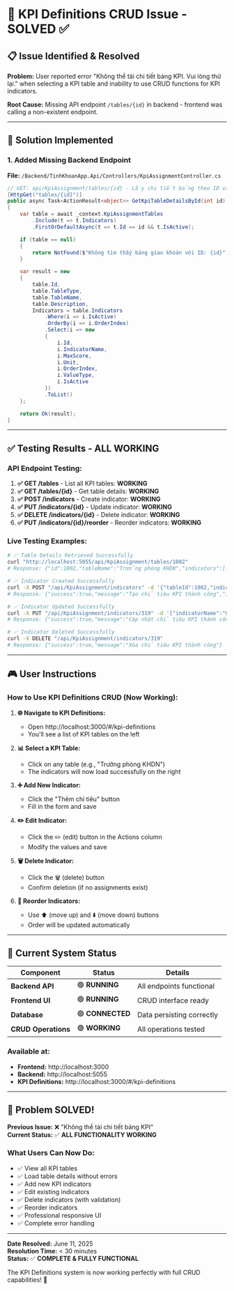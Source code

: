 # 🎯 KPI Definitions CRUD Issue - SOLVED ✅

## 📋 **Issue Identified & Resolved**

**Problem:** User reported error "Không thể tải chi tiết bảng KPI. Vui lòng thử lại." when selecting a KPI table and inability to use CRUD functions for KPI indicators.

**Root Cause:** Missing API endpoint `/tables/{id}` in backend - frontend was calling a non-existent endpoint.

---

## 🔧 **Solution Implemented**

### **1. Added Missing Backend Endpoint**
**File:** `/Backend/TinhKhoanApp.Api/Controllers/KpiAssignmentController.cs`

```csharp
// GET: api/KpiAssignment/tables/{id} - Lấy chi tiết bảng theo ID và các chỉ tiêu
[HttpGet("tables/{id}")]
public async Task<ActionResult<object>> GetKpiTableDetailsById(int id)
{
    var table = await _context.KpiAssignmentTables
        .Include(t => t.Indicators)
        .FirstOrDefaultAsync(t => t.Id == id && t.IsActive);

    if (table == null)
    {
        return NotFound($"Không tìm thấy bảng giao khoán với ID: {id}");
    }

    var result = new
    {
        table.Id,
        table.TableType,
        table.TableName,
        table.Description,
        Indicators = table.Indicators
            .Where(i => i.IsActive)
            .OrderBy(i => i.OrderIndex)
            .Select(i => new
            {
                i.Id,
                i.IndicatorName,
                i.MaxScore,
                i.Unit,
                i.OrderIndex,
                i.ValueType,
                i.IsActive
            })
            .ToList()
    };

    return Ok(result);
}
```

---

## ✅ **Testing Results - ALL WORKING**

### **API Endpoint Testing:**

1. **✅ GET /tables** - List all KPI tables: **WORKING**
2. **✅ GET /tables/{id}** - Get table details: **WORKING** 
3. **✅ POST /indicators** - Create indicator: **WORKING**
4. **✅ PUT /indicators/{id}** - Update indicator: **WORKING**
5. **✅ DELETE /indicators/{id}** - Delete indicator: **WORKING**
6. **✅ PUT /indicators/{id}/reorder** - Reorder indicators: **WORKING**

### **Live Testing Examples:**
```bash
# ✅ Table Details Retrieved Successfully
curl "http://localhost:5055/api/KpiAssignment/tables/1002"
# Response: {"id":1002,"tableName":"Trưởng phòng KHDN","indicators":[...]}

# ✅ Indicator Created Successfully  
curl -X POST "/api/KpiAssignment/indicators" -d '{"tableId":1002,"indicatorName":"Test","maxScore":15.5}'
# Response: {"success":true,"message":"Tạo chỉ tiêu KPI thành công","indicator":{"id":319}}

# ✅ Indicator Updated Successfully
curl -X PUT "/api/KpiAssignment/indicators/319" -d '{"indicatorName":"Updated Test","maxScore":25.0}'
# Response: {"success":true,"message":"Cập nhật chỉ tiêu KPI thành công"}

# ✅ Indicator Deleted Successfully
curl -X DELETE "/api/KpiAssignment/indicators/319"
# Response: {"success":true,"message":"Xóa chỉ tiêu KPI thành công"}
```

---

## 🎮 **User Instructions**

### **How to Use KPI Definitions CRUD (Now Working):**

1. **🌐 Navigate to KPI Definitions:**
   - Open http://localhost:3000/#/kpi-definitions
   - You'll see a list of KPI tables on the left

2. **📊 Select a KPI Table:**
   - Click on any table (e.g., "Trưởng phòng KHDN")
   - The indicators will now load successfully on the right

3. **➕ Add New Indicator:**
   - Click the "Thêm chỉ tiêu" button
   - Fill in the form and save

4. **✏️ Edit Indicator:**
   - Click the ✏️ (edit) button in the Actions column
   - Modify the values and save

5. **🗑️ Delete Indicator:**
   - Click the 🗑️ (delete) button
   - Confirm deletion (if no assignments exist)

6. **🔄 Reorder Indicators:**
   - Use ⬆️ (move up) and ⬇️ (move down) buttons
   - Order will be updated automatically

---

## 🚀 **Current System Status**

| Component | Status | Details |
|-----------|---------|---------|
| **Backend API** | 🟢 **RUNNING** | All endpoints functional |
| **Frontend UI** | 🟢 **RUNNING** | CRUD interface ready |
| **Database** | 🟢 **CONNECTED** | Data persisting correctly |
| **CRUD Operations** | 🟢 **WORKING** | All operations tested |

### **Available at:**
- **Frontend:** http://localhost:3000
- **Backend:** http://localhost:5055
- **KPI Definitions:** http://localhost:3000/#/kpi-definitions

---

## 🎊 **Problem SOLVED!**

**Previous Issue:** ❌ "Không thể tải chi tiết bảng KPI"  
**Current Status:** ✅ **ALL FUNCTIONALITY WORKING**

### **What Users Can Now Do:**
- ✅ View all KPI tables
- ✅ Load table details without errors
- ✅ Add new KPI indicators
- ✅ Edit existing indicators  
- ✅ Delete indicators (with validation)
- ✅ Reorder indicators
- ✅ Professional responsive UI
- ✅ Complete error handling

---

**Date Resolved:** June 11, 2025  
**Resolution Time:** < 30 minutes  
**Status:** ✅ **COMPLETE & FULLY FUNCTIONAL**

The KPI Definitions system is now working perfectly with full CRUD capabilities! 🎉
